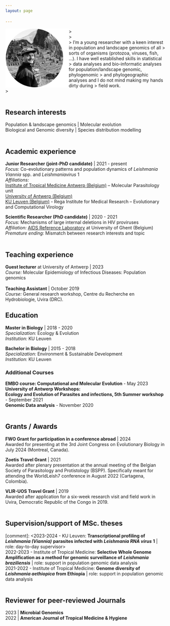 ```yaml
---
layout: page

---
```

<img src="/Images/headshot_2.png" align="left" width="200px"/>
> <space><space><space> <br />
> <space><space><space> <br />
> I’m a young researcher with a keen interest in population and landscape genomics of all
> sorts of organisms (protozoa, viruses, fish, …). I have well established skills in statistical
> data analyses and bio-informatic analyses for population/landscape genomic, phylogenomic
> and phylogeographic analyses and I do not mind making my hands dirty during
> field work.<br />
> <space><space><space> <br />

<br clear="left"/>

## Research interests
Population & landscape genomics | Molecular evolution <br /> 
Biological and Genomic diversity | Species distribution modelling <br />
<br />
## Academic experience
**Junior Researcher (joint-PhD candidate)**  | 2021 - present <br />
  *Focus:*  Co-evolutionary patterns and population dynamics of *Leishmania Viannia* spp. and *Leishmaniavirus* 1 <br />
  *Affiliations:* <br />
    [Institute of Tropical Medicine Antwerp (Belgium)](https://www.itg.be/en) – Molecular Parasitology unit <br />
    [University of Antwerp (Belgium)](https://www.uantwerpen.be/en/) <br />
    [KU Leuven (Belgium)](https://rega.kuleuven.be/cev/ecv) - Rega Institute for Medical Research – Evolutionary and Computational Virology <br />

**Scientific Researcher (PhD candidate)** | 2020 - 2021 <br />
  *Focus:*  Mechanisms of large internal deletions in HIV proviruses  <br />
  *Affiliation:* [AIDS Reference Laboratory](https://www.arl.ugent.be/) at University of Ghent (Belgium) <br />
  *Premature ending:* Mismatch between research interests and topic <br />
<br />

## Teaching experience 
**Guest lecturer** at University of Antwerp | 2023 <br />
  *Course:* Molecular Epidemiology of Infectious Diseases: Population genomics <br />
<br />
**Teaching Assistant** | October 2019 <br />
*Course:* General research workshop, Centre du Recherche en Hydrobiologie, Uvira (DRC).

## Education
**Master in Biology** | 2018 - 2020 <br />
  *Specialization:* Ecology & Evolution <br />
  *Institution:* KU Leuven <br />

**Bachelor in Biology** | 2015 - 2018 <br />
  *Specialization:* Environment & Sustainable Development <br />
  *Institution:* KU Leuven <br />

### Additional Courses
**EMBO course: Computational and Molecular Evolution** - May 2023 <br />
**University of Antwerp Workshops:** <br /> 
   <space><space><space> **Ecology and Evolution of Parasites and infections, 5th Summer workshop** - September 2021 <br />
   <space><space><space> **Genomic Data analysis** - November 2020 <br />
   <br />

## Grants / Awards <br />
**FWO Grant for participation in a conference abroad** | 2024 <br />
Awarded for presenting at the 3rd Joint Congress on Evolutionary Biology in July 2024 (Montreal, Canada). <br />

**Zoetis Travel Grant** | 2021 <br />
Awarded after plenary presentation at the annual meeting of the Belgian Society of Parasitology and Protistology (BSPP). Specifically meant for attending the WorldLeish7 conference in August 2022 (Cartagena, Colombia). <br />

**VLIR-UOS Travel Grant** | 2019 <br />
Awarded after application for a six-week research visit and field work in Uvira, Democratic Republic of the Congo in 2019. <br />
<br />

## Supervision/support of MSc. theses <br />
[comment]: <2023-2024 - KU Leuven: **Transcriptional profiling of** ***Leishmania (Viannia)*** **parasites infected with** ***Leishmania RNA virus*** **1** | role: day-to-day supervisor> <br />
2022-2023 - Institute of Tropical Medicine: **Selective Whole Genome Amplification as a method for genomic surveillance of** ***Leishmania*** ***braziliensis*** | role: support in population genomic data analysis <br />
2021-2022 - Institute of Tropical Medicine: **Genome diversity of** ***Leishmania aethiopica*** **from Ethiopia** | role: support in population genomic data analysis <br />
<br />

## Reviewer for peer-reviewed Journals
2023 | **Microbial Genomics** <br />
2022 | **American Journal of Tropical Medicine & Hygiene** <br />
<br />
